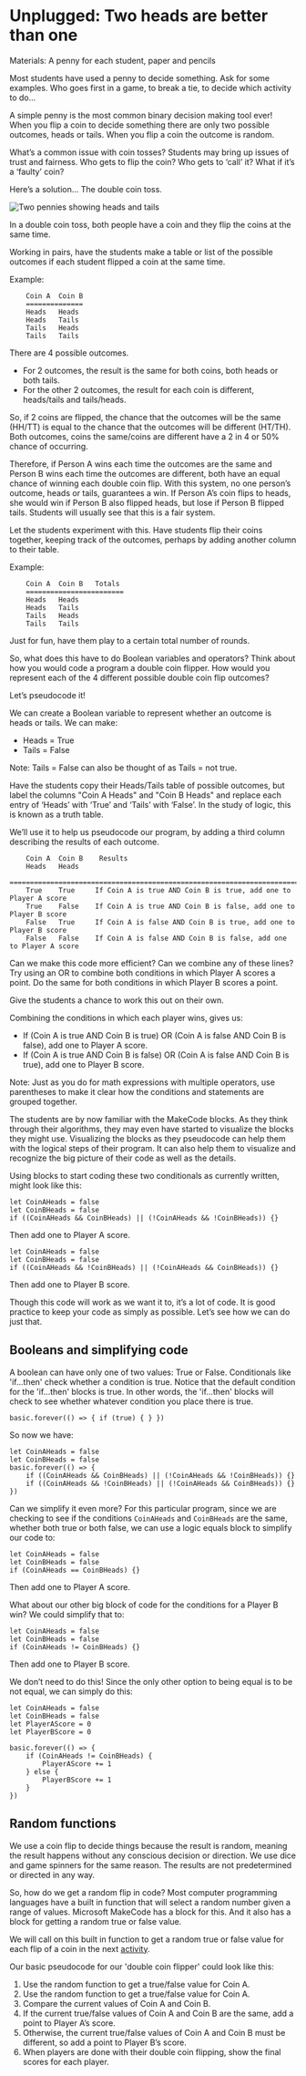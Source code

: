 # Unplugged: Two heads are better than one

Materials: A penny for each student, paper and pencils 

Most students have used a penny to decide something. Ask for some examples. 
Who goes first in a game, to break a tie, to decide which activity to do... 

A simple penny is the most common binary decision making tool ever! 
When you flip a coin to decide something there are only two possible outcomes, heads or tails. 
When you flip a coin the outcome is random. 

 
What’s a common issue with coin tosses? Students may bring up issues of trust and fairness. Who gets to flip the coin? Who gets to ‘call’ it? What if it’s a ‘faulty’ coin?
 
Here’s a solution... The double coin toss. 

![Two pennies showing heads and tails](/static/courses/csintro/booleans/pennies.png)

In a double coin toss, both people have a coin and they flip the coins at the same time. 

Working in pairs, have the students make a table or list of the possible outcomes if each student flipped a coin at the same time.

Example:
 
```
    Coin A  Coin B
    ==============
    Heads   Heads
    Heads   Tails
    Tails   Heads
    Tails   Tails
```

There are 4 possible outcomes.

* For 2 outcomes, the result is the same for both coins, both heads or both tails.
* For the other 2 outcomes, the result for each coin is different, heads/tails and tails/heads.
 
So, if 2 coins are flipped, the chance that the outcomes will be the same (HH/TT) is equal to the chance that the outcomes will be different (HT/TH).  Both outcomes, coins the same/coins are different have a 2 in 4 or 50% chance of occurring.

Therefore, if Person A wins each time the outcomes are the same and Person B wins each time the outcomes are different, both have an equal chance of winning each double coin flip.  With this system, no one person’s outcome, heads or tails, guarantees a win.  If Person A’s coin flips to heads, she would win if Person B also flipped heads, but lose if Person B flipped tails. Students will usually see that this is a fair system.
 
Let the students experiment with this. Have students flip their coins together, keeping track of the outcomes, perhaps by adding another column to their table.

Example:
 
```
    Coin A  Coin B   Totals
    ======================== 
    Heads   Heads
    Heads   Tails
    Tails   Heads
    Tails   Tails
```
 
Just for fun, have them play to a certain total number of rounds.  

So, what does this have to do Boolean variables and operators? Think about how you would code a program a double coin flipper. How would you represent each of the 4 different possible double coin flip outcomes?

Let’s pseudocode it! 
 
We can create a Boolean variable to represent whether an outcome is heads or tails. We can make:

* Heads = True
* Tails = False

Note: Tails = False can also be thought of as Tails = not true. 

Have the students copy their Heads/Tails table of possible outcomes, but label the columns "Coin A Heads" and "Coin B Heads" and replace each entry of ‘Heads’ with ‘True’ and ‘Tails’ with ‘False’.  In the study of logic, this is known as a truth table.

We’ll use it to help us pseudocode our program, by adding a third column describing the results of each outcome.

```
    Coin A  Coin B    Results 
    Heads   Heads
    ================================================================================== 
    True    True     If Coin A is true AND Coin B is true, add one to Player A score 
    True    False    If Coin A is true AND Coin B is false, add one to Player B score 
    False   True     If Coin A is false AND Coin B is true, add one to Player B score 
    False   False    If Coin A is false AND Coin B is false, add one to Player A score 
``` 

Can we make this code more efficient? Can we combine any of these lines? Try using an OR to combine both conditions in which Player A scores a point. Do the same for both conditions in which Player B scores a point. 

Give the students a chance to work this out on their own. 

Combining the conditions in which each player wins, gives us: 

* If (Coin A is true AND Coin B is true) OR (Coin A is false AND Coin B is false), add one to Player A score. 
* If (Coin A is true AND Coin B is false) OR (Coin A is false AND Coin B is true), add one to Player B score. 

Note: Just as you do for math expressions with multiple operators, use parentheses to make it clear how the conditions and statements are grouped together.

The students are by now familiar with the MakeCode blocks. As they think through their algorithms, they may even have started to visualize the blocks they might use.  Visualizing the blocks as they pseudocode can help them with the logical steps of their program.  It can also help them to visualize and recognize the big picture of their code as well as the details.

Using blocks to start coding these two conditionals as currently written, might look like this: 

```block
let CoinAHeads = false
let CoinBHeads = false
if ((CoinAHeads && CoinBHeads) || (!CoinAHeads && !CoinBHeads)) {}
```

Then add one to Player A score.

```block
let CoinAHeads = false
let CoinBHeads = false
if ((CoinAHeads && !CoinBHeads) || (!CoinAHeads && CoinBHeads)) {}
```

Then add one to Player B score. 

Though this code will work as we want it to, it’s a lot of code. It is good practice to keep your code as simply as possible. Let’s see how we can do just that. 

## Booleans and simplifying code 

A boolean can have only one of two values: True or False. Conditionals like 'if...then' check whether a condition is true. Notice that the default condition for the 'if...then' blocks is true. In other words, the 'if...then' blocks will check to see whether whatever condition you place there is true.

```block 
basic.forever(() => { if (true) { } })
```

So now we have:

```block
let CoinAHeads = false
let CoinBHeads = false 
basic.forever(() => {
    if ((CoinAHeads && CoinBHeads) || (!CoinAHeads && !CoinBHeads)) {}
    if ((CoinAHeads && !CoinBHeads) || (!CoinAHeads && CoinBHeads)) {}
})
```

Can we simplify it even more? For this particular program, since we are checking to see if the conditions `CoinAHeads` and `CoinBHeads` are the same, whether both true or both false, we can use a logic equals block to simplify our code to: 

```block
let CoinAHeads = false
let CoinBHeads = false
if (CoinAHeads == CoinBHeads) {}
```

Then add one to Player A score. 

What about our other big block of code for the conditions for a Player B win? We could simplify that to:
 
```block
let CoinAHeads = false
let CoinBHeads = false
if (CoinAHeads != CoinBHeads) {}
```

Then add one to Player B score.

We don’t need to do this! Since the only other option to being equal is to be not equal, we can simply do this:

```block
let CoinAHeads = false
let CoinBHeads = false
let PlayerAScore = 0
let PlayerBScore = 0

basic.forever(() => {
    if (CoinAHeads != CoinBHeads) {
        PlayerAScore += 1
    } else {
        PlayerBScore += 1
    }
})
```

## Random functions

We use a coin flip to decide things because the result is random, meaning the result happens without any conscious decision or direction. We use dice and game spinners for the same reason. The results are not predetermined or directed in any way.

So, how do we get a random flip in code? Most computer programming languages have a built in function that will select a random number given a range of values. Microsoft MakeCode has a block for this.  And it also has a block for getting a random true or false value.

We will call on this built in function to get a random true or false value for each flip of a coin in the next [activity](/test/courses/csintro/booleans/activity).

Our basic pseudocode for our 'double coin flipper' could look like this: 

1. Use the random function to get a true/false value for Coin A.
2. Use the random function to get a true/false value for Coin A.
3. Compare the current values of Coin A and Coin B.
4. If the current true/false values of Coin A and Coin B are the same, add a point to Player A’s score.
5. Otherwise, the current true/false values of Coin A and Coin B must be different, so add a point to Player B’s score.
6. When players are done with their double coin flipping, show the final scores for each player.
